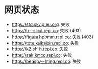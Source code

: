 # 网页状态
- https://std.skvip.eu.org: 失败
- https://tr--slind.repl.co: 失败 (403)
- https://figura.hpbmm.repl.co: 失败 (403)
- https://tote.kaikaixin.repl.co: 失败
- https://k2.shilh.repl.co: 失败
- https://sak.kmco.repl.co: 失败
- https://beaspy--hting.repl.co: 失败
